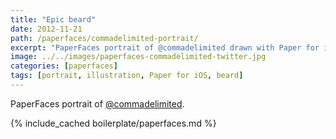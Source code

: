 ```yaml
---
title: "Epic beard"
date: 2012-11-21
path: /paperfaces/commadelimited-portrait/
excerpt: "PaperFaces portrait of @commadelimited drawn with Paper for iOS on an iPad."
image: ../../images/paperfaces-commadelimited-twitter.jpg
categories: [paperfaces]
tags: [portrait, illustration, Paper for iOS, beard]
---
```


PaperFaces portrait of [@commadelimited](https://twitter.com/commadelimited).

{% include_cached boilerplate/paperfaces.md %}
